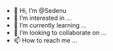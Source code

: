 - 👋 Hi, I’m @Sedenu
- 👀 I’m interested in ...
- 🌱 I’m currently learning ...
- 💞️ I’m looking to collaborate on ...
- 📫 How to reach me ...

<!---
Sedenu/Sedenu is a ✨ special ✨ repository because its `README.md` (this file) appears on your GitHub profile.
You can click the Preview link to take a look at your changes.
--->
